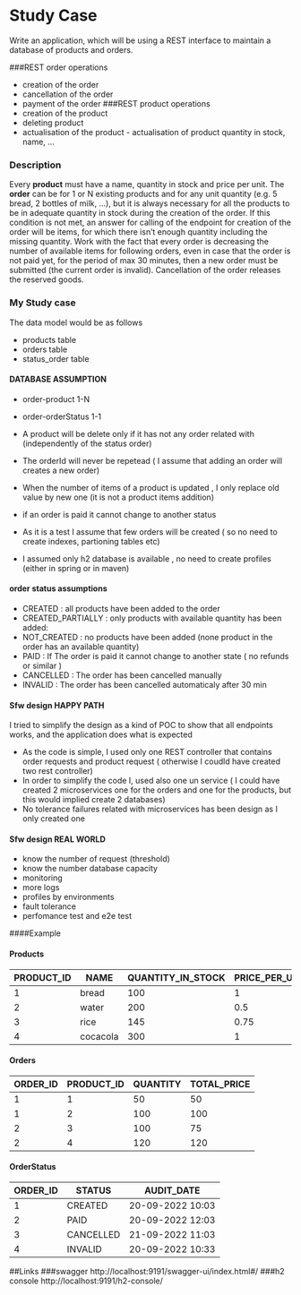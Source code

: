 # Study Case

Write an application, which will be using a REST interface to maintain a database of products and orders.

###REST order operations
- creation of the order
- cancellation of the order
- payment of the order
###REST product operations
- creation of the product
- deleting product
- actualisation of the product - actualisation of product quantity in stock, name, ...

### Description
Every **product** must have a name, quantity in stock and price per unit. The **order** can be for 1 or N
existing products and for any unit quantity (e.g. 5 bread, 2 bottles of milk, ...), but it is always
necessary for all the products to be in adequate quantity in stock during the creation of the order.
If this condition is not met, an answer for calling of the endpoint for creation of the order will be 
items, for which there isn’t enough quantity including the missing quantity.
Work with the fact that every order is decreasing the number of available items for following orders,
even in case that the order is not paid yet, for the period of max 30 minutes, then a new order must
be submitted (the current order is invalid). Cancellation of the order releases the reserved goods.


### My Study case

The data model would be as follows 
- products table
- orders table
- status_order table

#### DATABASE ASSUMPTION
- order-product 1-N
- order-orderStatus 1-1

- A product will be delete only if it has not any order related with (independently of the status order)
- The orderId will never be repetead ( I assume that adding an order will creates a new order)
- When the number of items of a product is updated , I only replace old value by new one  (it is not a product items addition)
- if an order is paid it cannot change to another status
- As it is a test I assume that few orders will be created ( so no need to create indexes, partioning tables etc)
- I assumed only h2 database is available , no need to create profiles (either in spring or in maven)

#### order status assumptions
- CREATED : all products have been added to the order
- CREATED_PARTIALLY : only products with available quantity has been added: 
- NOT_CREATED : no products have been added (none product in the order has an available quantity)
- PAID : If The order is paid it cannot change to another state ( no refunds or similar )
- CANCELLED : The order has been cancelled manually
- INVALID : The order has been cancelled automaticaly after 30 min


#### Sfw design HAPPY PATH
I tried to simplify the design as a kind of POC to show that all endpoints works, and the application does what is expected 
- As the code is simple, I used only one REST controller that contains order requests and product request ( otherwise I coudld have created two rest controller)
- In order to simplify the code I, used also one un service ( I could have created 2 microservices one for the orders and one for the products, but this would implied create 2 databases)
- No tolerance failures related with microservices has been design as I only created one 

#### Sfw design REAL WORLD
- know the number of request (threshold)
- know the number database capacity 
- monitoring
- more logs
- profiles by environments
- fault tolerance
- perfomance test and e2e test 



####Example 
#### Products
| PRODUCT_ID | NAME | QUANTITY_IN_STOCK | PRICE_PER_UNIT | 
| ------------- | ------------- | ------------- | ------------- | 
| 1  | bread  | 100  | 1 |
| 2  | water |  200 | 0.5 |
| 3  | rice  |  145 | 0.75 |
| 4  | cocacola  | 300  | 1 |

#### Orders
| ORDER_ID | PRODUCT_ID | QUANTITY | TOTAL_PRICE | 
| ------------- | ------------- | ------------- | ------------- | 
| 1  | 1  | 50  | 50 |
| 1  | 2 |  100 | 100 |
| 2  | 3  |  100 | 75 |
| 2  | 4  | 120  | 120 |

#### OrderStatus 

| ORDER_ID | STATUS | AUDIT_DATE |
| ------------- | ------------- |  ------------- |
| 1  | CREATED  | 20-09-2022 10:03
| 2  | PAID  | 20-09-2022 12:03
| 3  | CANCELLED  | 21-09-2022 11:03
| 4  | INVALID  | 20-09-2022 10:33



##Links
###swagger
http://localhost:9191/swagger-ui/index.html#/
###h2 console
http://localhost:9191/h2-console/
